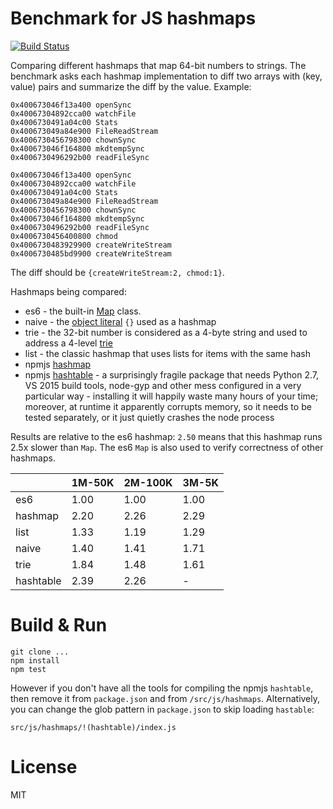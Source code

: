 # Benchmark for JS hashmaps

[![Build Status](https://travis-ci.org/cd48b153/hashmap-contest.svg?branch=master)](https://travis-ci.org/cd48b153/hashmap-contest)

Comparing different hashmaps that map 64-bit numbers to strings. The benchmark asks each hashmap implementation to diff two arrays with (key, value) pairs and summarize the diff by the value. Example:

```
0x400673046f13a400 openSync
0x40067304892cca00 watchFile
0x4006730491a04c00 Stats
0x400673049a84e900 FileReadStream
0x4006730456798300 chownSync
0x400673046f164800 mkdtempSync
0x4006730496292b00 readFileSync

0x400673046f13a400 openSync
0x40067304892cca00 watchFile
0x4006730491a04c00 Stats
0x400673049a84e900 FileReadStream
0x4006730456798300 chownSync
0x400673046f164800 mkdtempSync
0x4006730496292b00 readFileSync
0x4006730456400800 chmod
0x4006730483929900 createWriteStream
0x4006730485bd9900 createWriteStream
```

The diff should be `{createWriteStream:2, chmod:1}`.

Hashmaps being compared:

- es6 - the built-in [Map](https://developer.mozilla.org/en-US/docs/Web/JavaScript/Reference/Global_Objects/Map) class.
- naive - the [object literal](https://developer.mozilla.org/en-US/docs/Learn/JavaScript/Objects/Basics) `{}` used as a hashmap
- trie - the 32-bit number is considered as a 4-byte string and used to address a 4-level [trie](https://en.wikipedia.org/wiki/Trie)
- list - the classic hashmap that uses lists for items with the same hash
- npmjs [hashmap](https://www.npmjs.com/package/hashmap)
- npmjs [hashtable](https://www.npmjs.com/package/hashtable) - a surprisingly fragile package that needs Python 2.7, VS 2015 build tools, node-gyp and other mess configured in a very particular way - installing it will happily waste many hours of your time; moreover, at runtime it apparently corrupts memory, so it needs to be tested separately, or it just quietly crashes the node process

Results are relative to the es6 hashmap: `2.50` means that this hashmap runs 2.5x slower than `Map`. The es6 `Map` is also used to verify correctness of other hashmaps.

|            |     1M-50K |    2M-100K |      3M-5K |
| ---------- | ---------- | ---------- | ---------- |
|        es6 |       1.00 |       1.00 |       1.00 |
|    hashmap |       2.20 |       2.26 |       2.29 |
|       list |       1.33 |       1.19 |       1.29 |
|      naive |       1.40 |       1.41 |       1.71 |
|       trie |       1.84 |       1.48 |       1.61 |
|  hashtable |       2.39 |       2.26 |          - |

# Build & Run

```
git clone ...
npm install
npm test
```

However if you don't have all the tools for compiling the npmjs `hashtable`, then remove it from `package.json` and from `/src/js/hashmaps`. Alternatively, you can change the glob pattern in `package.json` to skip loading `hastable`:

```
src/js/hashmaps/!(hashtable)/index.js
```

# License

MIT
